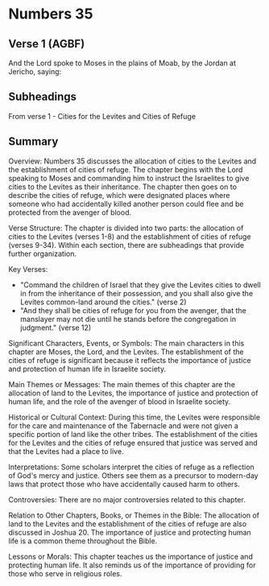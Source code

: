 # Numbers 35

## Verse 1 (AGBF)

And the Lord spoke to Moses in the plains of Moab, by the Jordan at Jericho, saying:

## Subheadings

From verse 1 - Cities for the Levites and Cities of Refuge

## Summary

Overview:
Numbers 35 discusses the allocation of cities to the Levites and the establishment of cities of refuge. The chapter begins with the Lord speaking to Moses and commanding him to instruct the Israelites to give cities to the Levites as their inheritance. The chapter then goes on to describe the cities of refuge, which were designated places where someone who had accidentally killed another person could flee and be protected from the avenger of blood.

Verse Structure:
The chapter is divided into two parts: the allocation of cities to the Levites (verses 1-8) and the establishment of cities of refuge (verses 9-34). Within each section, there are subheadings that provide further organization.

Key Verses:
- "Command the children of Israel that they give the Levites cities to dwell in from the inheritance of their possession, and you shall also give the Levites common-land around the cities." (verse 2)
- "And they shall be cities of refuge for you from the avenger, that the manslayer may not die until he stands before the congregation in judgment." (verse 12)

Significant Characters, Events, or Symbols:
The main characters in this chapter are Moses, the Lord, and the Levites. The establishment of the cities of refuge is significant because it reflects the importance of justice and protection of human life in Israelite society.

Main Themes or Messages:
The main themes of this chapter are the allocation of land to the Levites, the importance of justice and protection of human life, and the role of the avenger of blood in Israelite society.

Historical or Cultural Context:
During this time, the Levites were responsible for the care and maintenance of the Tabernacle and were not given a specific portion of land like the other tribes. The establishment of the cities for the Levites and the cities of refuge ensured that justice was served and that the Levites had a place to live.

Interpretations:
Some scholars interpret the cities of refuge as a reflection of God's mercy and justice. Others see them as a precursor to modern-day laws that protect those who have accidentally caused harm to others.

Controversies:
There are no major controversies related to this chapter.

Relation to Other Chapters, Books, or Themes in the Bible:
The allocation of land to the Levites and the establishment of the cities of refuge are also discussed in Joshua 20. The importance of justice and protecting human life is a common theme throughout the Bible.

Lessons or Morals:
This chapter teaches us the importance of justice and protecting human life. It also reminds us of the importance of providing for those who serve in religious roles.